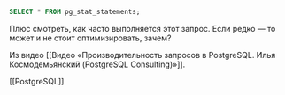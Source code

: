 ```sql
SELECT * FROM pg_stat_statements;
```

Плюс смотреть, как часто выполняется этот запрос. Если редко — то может и не стоит оптимизировать, зачем?

Из видео [[Видео «Производительность запросов в PostgreSQL. Илья Космодемьянский (PostgreSQL Consulting)»]].

[[PostgreSQL]]